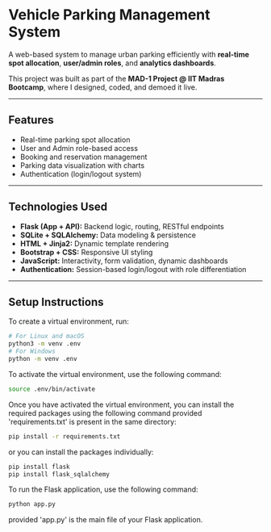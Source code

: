 # Vehicle Parking Management System

A web-based system to manage urban parking efficiently with **real-time spot allocation**, **user/admin roles**, and **analytics dashboards**.  

This project was built as part of the **MAD-1 Project @ IIT Madras Bootcamp**, where I designed, coded, and demoed it live.

---

## Features
- Real-time parking spot allocation  
- User and Admin role-based access  
- Booking and reservation management  
- Parking data visualization with charts  
- Authentication (login/logout system)  

---

## Technologies Used
- **Flask (App + API):** Backend logic, routing, RESTful endpoints  
- **SQLite + SQLAlchemy:** Data modeling & persistence  
- **HTML + Jinja2:** Dynamic template rendering  
- **Bootstrap + CSS:** Responsive UI styling  
- **JavaScript:** Interactivity, form validation, dynamic dashboards  
- **Authentication:** Session-based login/logout with role differentiation  

---

## Setup Instructions

To create a virtual environment, run:

```bash
# For Linux and macOS
python3 -m venv .env
# For Windows
python -m venv .env
```

To activate the virtual environment, use the following command:

```bash
source .env/bin/activate
```

Once you have activated the virtual environment, you can install the required packages using the following command provided 'requirements.txt' is present in the same directory:

```bash
pip install -r requirements.txt
```
or you can install the packages individually:

```bash
pip install flask
pip install flask_sqlalchemy
```

To run the Flask application, use the following command:

```bash
python app.py
```
provided 'app.py' is the main file of your Flask application.

